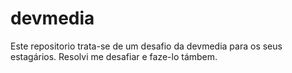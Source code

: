 # devmedia
 Este repositorio trata-se de um desafio da devmedia para os seus estagários. Resolvi me desafiar e faze-lo támbem.
